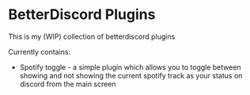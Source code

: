 # BetterDiscord Plugins
This is my (WIP) collection of betterdiscord plugins

Currently contains:
 - Spotify toggle - a simple plugin which allows you to toggle between showing and not showing the current spotify track as your status on discord from the main screen
